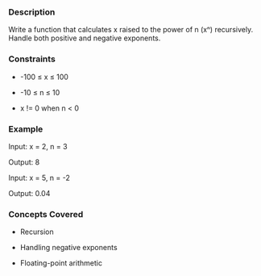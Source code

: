 ### Description

Write a function that calculates x raised to the power of n (xⁿ) recursively.  Handle both positive and negative exponents.

### Constraints

- -100 ≤ x ≤ 100
- -10 ≤ n ≤ 10
- x != 0 when n < 0

### Example

Input: x = 2, n = 3
Output: 8

Input: x = 5, n = -2
Output: 0.04

### Concepts Covered

- Recursion
- Handling negative exponents
- Floating-point arithmetic